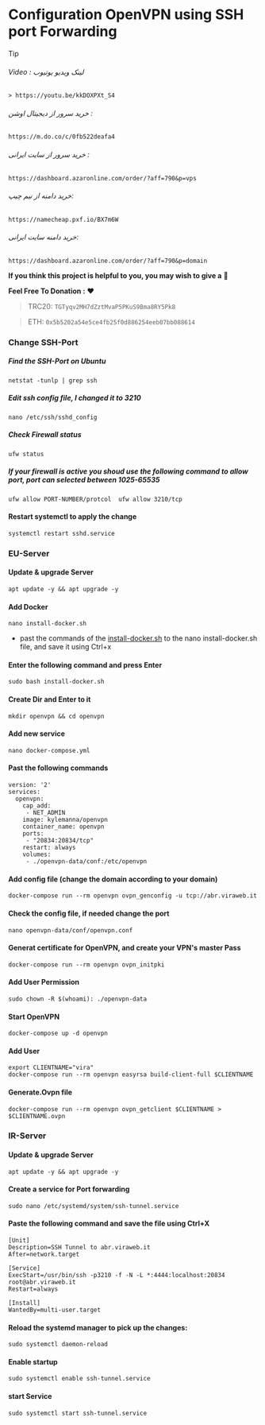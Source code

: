 # Configuration OpenVPN using SSH port Forwarding

> [!TIP]
> ###### Video : لینک ویدیو یوتیوب
```
> https://youtu.be/kkDOXPXt_S4
```
###### خرید سرور از دیجیتال اوشن : 
```
https://m.do.co/c/0fb522deafa4
```
###### خرید سرور از سایت ایرانی : 
```
https://dashboard.azaronline.com/order/?aff=790&p=vps
```
###### خرید دامنه از نیم چیپ: 
```
https://namecheap.pxf.io/BX7m6W
```
###### خرید دامنه سایت ایرانی: 
```
https://dashboard.azaronline.com/order/?aff=790&p=domain
```
**If you think this project is helpful to you, you may wish to give a** 🌟

**Feel Free To Donation :** ❤️

>TRC20: ```TGTyqv2MH7dZztMvaP5PKuS9Bma8RY5Pk8```

>ETH: ```0x5b5202a54e5ce4fb25f0d886254eeb07bb088614```
### Change SSH-Port

##### Find the SSH-Port on Ubuntu
```
netstat -tunlp | grep ssh
```

##### Edit ssh config file, I changed it to 3210
```
nano /etc/ssh/sshd_config
``` 
##### Check Firewall status
```
ufw status
```
##### If your firewall is active you shoud use the following command to allow port, port can selected between 1025-65535
```
ufw allow PORT-NUMBER/protcol  ufw allow 3210/tcp
```
#### Restart systemctl to apply the change
```
systemctl restart sshd.service
```

### EU-Server
#### Update & upgrade Server
```
apt update -y && apt upgrade -y
```
#### Add Docker
```
nano install-docker.sh
```
* past the commands of the [install-docker.sh](https://github.com/pouramin/openvpntunnel/install-docker.sh) to the nano install-docker.sh file, and save it using Ctrl+x

#### Enter the following command and press Enter
```
sudo bash install-docker.sh
```
#### Create Dir and Enter to it
```
mkdir openvpn && cd openvpn
```

#### Add new service
```
nano docker-compose.yml
```

#### Past the following commands
```
version: '2'
services:
  openvpn:
    cap_add:
     - NET_ADMIN
    image: kylemanna/openvpn
    container_name: openvpn
    ports:
     - "20834:20834/tcp"
    restart: always
    volumes:
     - ./openvpn-data/conf:/etc/openvpn
```

#### Add config file (change the domain according to your domain)
```
docker-compose run --rm openvpn ovpn_genconfig -u tcp://abr.viraweb.it
```

#### Check the config file, if needed change the port
```
nano openvpn-data/conf/openvpn.conf
```
#### Generat certificate for OpenVPN, and create your VPN's master Pass
```
docker-compose run --rm openvpn ovpn_initpki
```

#### Add User Permission
```
sudo chown -R $(whoami): ./openvpn-data
```

#### Start OpenVPN
```
docker-compose up -d openvpn
```
#### Add User
```
export CLIENTNAME="vira"
docker-compose run --rm openvpn easyrsa build-client-full $CLIENTNAME
```

#### Generate.Ovpn file
```
docker-compose run --rm openvpn ovpn_getclient $CLIENTNAME > $CLIENTNAME.ovpn
```

### IR-Server

#### Update & upgrade Server
```
apt update -y && apt upgrade -y
```

#### Create a service for Port forwarding
```
sudo nano /etc/systemd/system/ssh-tunnel.service
```
#### Paste the following command and save the file using Ctrl+X
```
[Unit]
Description=SSH Tunnel to abr.viraweb.it
After=network.target

[Service]
ExecStart=/usr/bin/ssh -p3210 -f -N -L *:4444:localhost:20834 root@abr.viraweb.it
Restart=always

[Install]
WantedBy=multi-user.target
```

#### Reload the systemd manager to pick up the changes:
```
sudo systemctl daemon-reload
```

#### Enable startup
```
sudo systemctl enable ssh-tunnel.service
```

#### start Service
```
sudo systemctl start ssh-tunnel.service
```

